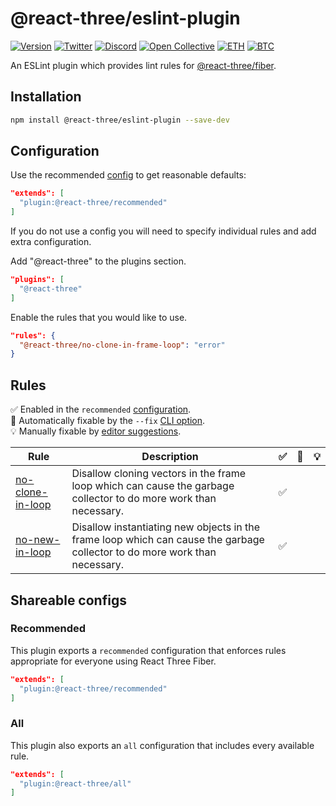 # @react-three/eslint-plugin

[![Version](https://img.shields.io/npm/v/@react-three/eslint-plugin?style=flat&colorA=000000&colorB=000000)](https://npmjs.com/package/@react-three/eslint-plugin)
[![Twitter](https://img.shields.io/twitter/follow/pmndrs?label=%40pmndrs&style=flat&colorA=000000&colorB=000000&logo=twitter&logoColor=000000)](https://twitter.com/pmndrs)
[![Discord](https://img.shields.io/discord/740090768164651008?style=flat&colorA=000000&colorB=000000&label=discord&logo=discord&logoColor=000000)](https://discord.gg/ZZjjNvJ)
[![Open Collective](https://img.shields.io/opencollective/all/react-three-fiber?style=flat&colorA=000000&colorB=000000)](https://opencollective.com/react-three-fiber)
[![ETH](https://img.shields.io/badge/ETH-f5f5f5?style=flat&colorA=000000&colorB=000000)](https://blockchain.com/eth/address/0x6E3f79Ea1d0dcedeb33D3fC6c34d2B1f156F2682)
[![BTC](https://img.shields.io/badge/BTC-f5f5f5?style=flat&colorA=000000&colorB=000000)](https://blockchain.com/btc/address/36fuguTPxGCNnYZSRdgdh6Ea94brCAjMbH)

An ESLint plugin which provides lint rules for [@react-three/fiber](https://github.com/pmndrs/react-three-fiber).

## Installation

```bash
npm install @react-three/eslint-plugin --save-dev
```

## Configuration

Use the recommended [config](#recommended) to get reasonable defaults:

```json
"extends": [
  "plugin:@react-three/recommended"
]
```

If you do not use a config you will need to specify individual rules and add extra configuration.

Add "@react-three" to the plugins section.

```json
"plugins": [
  "@react-three"
]
```

Enable the rules that you would like to use.

```json
"rules": {
  "@react-three/no-clone-in-frame-loop": "error"
}
```

## Rules

✅ Enabled in the `recommended` [configuration](#recommended).<br>
🔧 Automatically fixable by the `--fix` [CLI option](https://eslint.org/docs/latest/user-guide/command-line-interface#--fix).<br>
💡 Manually fixable by [editor suggestions](https://eslint.org/docs/developer-guide/working-with-rules#providing-suggestions).

<!-- START_RULE_CODEGEN -->
<!-- @command yarn codegen:eslint -->

| Rule                                                            | Description                                                                                                                | ✅  | 🔧  | 💡  |
| --------------------------------------------------------------- | -------------------------------------------------------------------------------------------------------------------------- | --- | --- | --- |
| <a href="./docs/rules/no-clone-in-loop.md">no-clone-in-loop</a> | Disallow cloning vectors in the frame loop which can cause the garbage collector to do more work than necessary.           | ✅  |     |     |
| <a href="./docs/rules/no-new-in-loop.md">no-new-in-loop</a>     | Disallow instantiating new objects in the frame loop which can cause the garbage collector to do more work than necessary. | ✅  |     |     |

<!-- END_CODEGEN -->

## Shareable configs

### Recommended

This plugin exports a `recommended` configuration that enforces rules appropriate for everyone using React Three Fiber.

```json
"extends": [
  "plugin:@react-three/recommended"
]
```

### All

This plugin also exports an `all` configuration that includes every available rule.

```json
"extends": [
  "plugin:@react-three/all"
]
```
